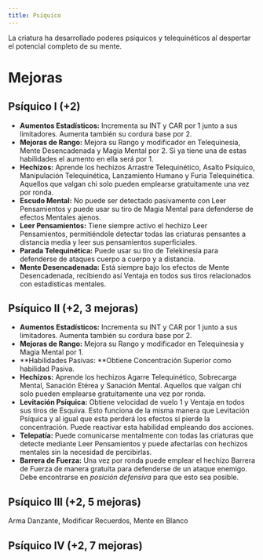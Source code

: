 ```yaml
---
title: Psíquico
---
```


La criatura ha desarrollado poderes psíquicos y telequinéticos al despertar el potencial completo de su mente.

# Mejoras

## Psíquico I (+2)

- **Aumentos Estadísticos:** Incrementa su INT y CAR por 1 junto a sus limitadores. Aumenta también su cordura base por 2.
- **Mejoras de Rango:** Mejora su Rango y modificador en Telequinesia, Mente Desencadenada y Magia Mental por 2. Si ya tiene una de estas habilidades el aumento en ella será por 1. 
- **Hechizos:** Aprende los hechizos Arrastre Telequinético, Asalto Psíquico, Manipulación Telequinética, Lanzamiento Humano y Furia Telequinética. Aquellos que valgan chi solo pueden emplearse gratuitamente una vez por ronda.
- **Escudo Mental:** No puede ser detectado pasivamente con Leer Pensamientos y puede usar su tiro de Magia Mental para defenderse de efectos Mentales ajenos. 
- **Leer Pensamientos:** Tiene siempre activo el hechizo Leer Pensamientos, permitiéndole detectar todas las criaturas pensantes a distancia media y leer sus pensamientos superficiales.
- **Parada Telequinética:** Puede usar su tiro de Telekinesia para defenderse de ataques cuerpo a cuerpo y a distancia.
- **Mente Desencadenada:** Está siempre bajo los efectos de Mente Desencadenada, recibiendo así Ventaja en todos sus tiros relacionados con estadísticas mentales.

## Psíquico II (+2, 3 mejoras)

- **Aumentos Estadísticos:** Incrementa su INT y CAR por 1 junto a sus limitadores. Aumenta también su cordura base por 2.
- **Mejoras de Rango:** Mejora su Rango y modificador en Telequinesia y Magia Mental por 1.
- **Habilidades Pasivas: **Obtiene Concentración Superior como habilidad Pasiva.
- **Hechizos:** Aprende los hechizos Agarre Telequinético, Sobrecarga Mental, Sanación Etérea y Sanación Mental. Aquellos que valgan chi solo pueden emplearse gratuitamente una vez por ronda.
- **Levitación Psíquica:** Obtiene velocidad de vuelo 1 y Ventaja en todos sus tiros de Esquiva. Esto funciona de la misma manera que Levitación Psíquica y al igual que esta perderá los efectos si pierde la concentración. Puede reactivar esta habilidad empleando dos acciones.
- **Telepatía:** Puede comunicarse mentalmente con todas las criaturas que detecte mediante Leer Pensamientos y puede afectarlas con hechizos mentales sin la necesidad de percibirlas.
- **Barrera de Fuerza:** Una vez por ronda puede emplear el hechizo Barrera de Fuerza de manera gratuita para defenderse de un ataque enemigo. Debe encontrarse en *posición defensiva* para que esto sea posible.

## Psíquico III (+2, 5 mejoras)

Arma Danzante, Modificar Recuerdos, Mente en Blanco

## Psíquico IV (+2, 7 mejoras)

